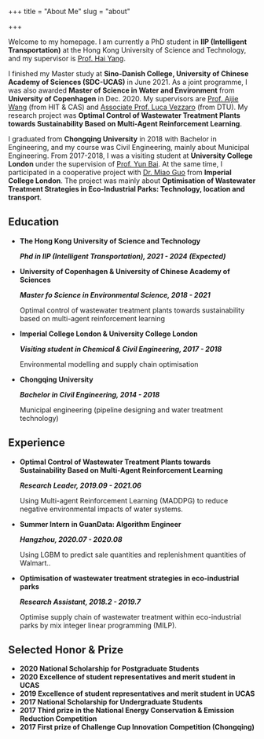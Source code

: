 +++
title = "About Me"
slug = "about"

+++

Welcome to my homepage. I am currently a PhD student in **IIP (Intelligent Transportation)** at the Hong Kong University of Science and Technology, and my supervisor is [Prof. Hai Yang](https://cehyang.people.ust.hk/). 

I finished my Master study at **Sino-Danish College, University of Chinese Academy of Sciences (SDC-UCAS)** in June 2021. As a joint programme, I was also awarded **Master of Science in Water and Environment** from **University of Copenhagen** in Dec. 2020. My supervisors are [Prof. Aijie Wang](http://homepage.hit.edu.cn/wangaijie) (from HIT & CAS) and [Associate Prof. Luca Vezzaro](https://orbit.dtu.dk/en/persons/luca-vezzaro) (from DTU). My research project was **Optimal Control of Wastewater Treatment Plants towards Sustainability Based on Multi-Agent Reinforcement Learning**. 

I graduated from **Chongqing University** in 2018 with Bachelor in Engineering, and my course was Civil Engineering, mainly about Municipal Engineering. From 2017-2018, I was a visiting student at **University College London** under the supervision of [Prof. Yun Bai](https://www.ucl.ac.uk/civil-environmental-geomatic-engineering/people/dr-yun-bai). At the same time, I participated in a cooperative project with [Dr. Miao Guo](https://www.imperial.ac.uk/people/miao.guo) from **Imperial College London**. The project was mainly about **Optimisation of Wastewater Treatment Strategies in Eco-Industrial Parks: Technology, location and transport**.

## Education

- **The Hong Kong University of Science and Technology**

  ***Phd in IIP (Intelligent Transportation), 2021 - 2024 (Expected)***

- **University of Copenhagen & University of Chinese Academy of Sciences**

  ***Master fo Science in Environmental Science, 2018 - 2021***

  Optimal control of wastewater treatment plants towards sustainability based on multi-agent reinforcement learning

- **Imperial College London & University College London**

  ***Visiting student in Chemical & Civil Engineering, 2017 - 2018***

  Environmental modelling and supply chain optimisation

- **Chongqing University**

  ***Bachelor in Civil Engineering, 2014 - 2018***

  Municipal engineering (pipeline designing and water treatment technology)

## Experience

- **Optimal Control of Wastewater Treatment Plants towards Sustainability Based on Multi-Agent Reinforcement Learning**

  ***Research Leader, 2019.09 - 2021.06***

  Using Multi-agent Reinforcement Learning (MADDPG) to reduce negative environmental impacts of water systems.

- **Summer Intern in GuanData: Algorithm Engineer**

  ***Hangzhou, 2020.07 - 2020.08***

  Using LGBM to predict sale quantities and replenishment quantities of Walmart..

- **Optimisation of wastewater treatment strategies in eco-industrial parks**

  ***Research Assistant, 2018.2 - 2019.7***

  Optimise supply chain of wastewater treatment within eco-industrial parks by mix integer linear programming (MILP).

## Selected Honor & Prize

- **2020 National Scholarship for Postgraduate Students**
- **2020 Excellence of student representatives and merit student in UCAS**
- **2019 Excellence of student representatives and merit student in UCAS**
- **2017 National Scholarship for Undergraduate Students**
- **2017 Third prize in the National Energy Conservation & Emission Reduction Competition**
- **2017 First prize of Challenge Cup Innovation Competition (Chongqing)**

